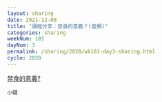 ```yaml
---
layout: sharing
date: 2021-12-08
title: "讀經分享：禁食的意義？(音頻)"
categories: sharing
weekNum: 101
dayNum: 3
permalink: /sharing/2020/wk101-day3-sharing.html
cycle: 2020
---
```


[禁食的意義?](/media/sharing/2020/wk101/2021-12-08-bin.m4a)

`小錢`
